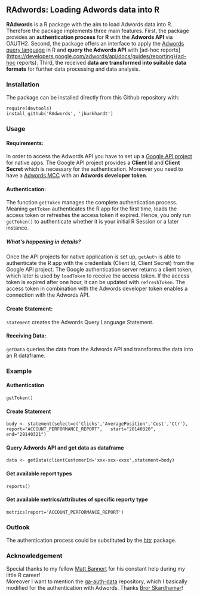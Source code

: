 ## RAdwords: Loading Adwords data into R ##

**RAdwords** is a R package with the aim to load Adwords data into R. Therefore the package implements three main features.
First, the package provides an **authentication process** for **R** with the **Adwords API** via OAUTH2.
Second, the package offers an interface to apply the [Adwords query language](https://developers.google.com/adwords/api/docs/guides/awql) in R and **query the Adwords API** with [ad-hoc reports](https://developers.google.com/adwords/api/docs/guides/reporting}{ad-hoc reports).
Third, the received **data are transformed into suitable data formats** for further data processing and data analysis.


### Installation ###

The package can be installed directly from this Github repository with:

`require(devtools)`  
`install_github('RAdwords', 'jburkhardt')`


### Usage ###

#### Requirements: ####
In order to access the Adwords API you have to set up a [Google API project](https://developers.google.com/console/help/) for native apps. The Google API project provides a **Client Id** and **Client Secret** which is necessary for the authentication. Moreover you need to have a [Adwords MCC](https://developers.google.com/adwords/api/docs/signingup) with an **Adwords developer token**.

#### Authentication: ####
The function `getToken` manages the complete authentication process. Meaning `getToken` authenticates the R app for the first time, loads the access token or refreshes the access token if expired. Hence, you only run `getToken()` to authenticate whether it is your initial R Session or a later instance.

##### What's happening in details? #####
Once the API projects for native application is set up, `getAuth` is able to authenticate the R app with the credentials (Client Id, Client Secret) from the Google API project. The Google authentication server returns a client token, which later is used by `loadToken` to receive the access token. If the access token is expired after one hour, it can be updated with `refreshToken`. The access token in combination with the Adwords developer token enables a connection with the Adwords API.

#### Create Statement: ####
`statement` creates the Adwords Query Language Statement.

#### Receiving Data: ####
`getData` queries the data from the Adwords API and transforms the data into an R dataframe.

### Example ###

#### Authentication ####
`getToken()`
#### Create Statement ####
`body <- statement(select=c('Clicks','AveragePosition','Cost','Ctr'),  
                  report="ACCOUNT_PERFORMANCE_REPORT",  
                  start="20140320",  
                  end="20140321")`  
#### Query Adwords API and get data as dataframe ####
`data <- getData(clientCustomerId='xxx-xxx-xxxx',statement=body)`
#### Get available report types ####
`reports()`
#### Get available metrics/attributes of specific reporty type ####
`metrics(report='ACCOUNT_PERFORMANCE_REPORT')`

### Outlook ###

The authentication process could be substituted by the [httr](https://github.com/hadley/httr) package.

### Acknowledgement ###
Special thanks to my fellow [Matt Bannert](https://github.com/mbannert) for his constant help during my little R career!  
Moreover I want to mention the [ga-auth-data](https://github.com/skardhamar/ga-auth-data) repository, which I basically modified for the authentication with Adwords. Thanks [Bror Skardhamar](https://github.com/skardhamar)!